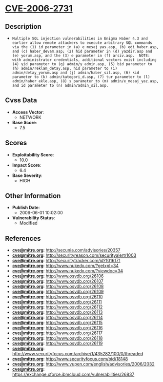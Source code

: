 
# [CVE-2006-2731](http://secunia.com/advisories/20357)

## Description

- `Multiple SQL injection vulnerabilities in Enigma Haber 4.3 and earlier allow remote attackers to execute arbitrary SQL commands via the (1) id parameter in (a) e_mesaj_yas.asp, (b) edi_haber.asp, and (c) haber_devam.asp; (2) hid parameter in (d) yazdir.asp and (e) yorum.asp, and the (3) e parameter in (f) arsiv.asp.  NOTE: with administrator credentials, additional vectors exist including (4) yid parameter to (g) admin/y_admin.asp, (5) bid parameter to (h) admin/reklam_detay.asp, hid parameter to (i) admin/detay_yorum.asp and (j) admin/haber_sil.asp, (6) kid parameter to (k) admin/kategori_d.asp, (7) tur parameter to (l) admin/haber_ekle.asp, (8) s parameter to (m) admin/e_mesaj_yaz.asp, and id parameter to (n) admin/admin_sil.asp.`

## Cvss Data

- **Access Vector**:
  - NETWORK
- **Base Score**:
  - 7.5

## Scores

- **Exploitability Score**:
  - 10.0
- **Impact Score**:
  - 6.4
- **Base Severity**:
  - HIGH

## Other Information

- **Publish Date**:
  - 2006-06-01 10:02:00
- **Vulnerability Status**:
  - Modified

## References

- **cve@mitre.org**: http://secunia.com/advisories/20357
- **cve@mitre.org**: http://securityreason.com/securityalert/1003
- **cve@mitre.org**: http://securitytracker.com/id?1016171
- **cve@mitre.org**: http://www.nukedx.com/?getxpl=34
- **cve@mitre.org**: http://www.nukedx.com/?viewdoc=34
- **cve@mitre.org**: http://www.osvdb.org/26106
- **cve@mitre.org**: http://www.osvdb.org/26107
- **cve@mitre.org**: http://www.osvdb.org/26108
- **cve@mitre.org**: http://www.osvdb.org/26109
- **cve@mitre.org**: http://www.osvdb.org/26110
- **cve@mitre.org**: http://www.osvdb.org/26111
- **cve@mitre.org**: http://www.osvdb.org/26112
- **cve@mitre.org**: http://www.osvdb.org/26113
- **cve@mitre.org**: http://www.osvdb.org/26114
- **cve@mitre.org**: http://www.osvdb.org/26115
- **cve@mitre.org**: http://www.osvdb.org/26116
- **cve@mitre.org**: http://www.osvdb.org/26117
- **cve@mitre.org**: http://www.osvdb.org/26118
- **cve@mitre.org**: http://www.osvdb.org/26119
- **cve@mitre.org**: http://www.securityfocus.com/archive/1/435282/100/0/threaded
- **cve@mitre.org**: http://www.securityfocus.com/bid/18148
- **cve@mitre.org**: http://www.vupen.com/english/advisories/2006/2032
- **cve@mitre.org**: https://exchange.xforce.ibmcloud.com/vulnerabilities/26837
